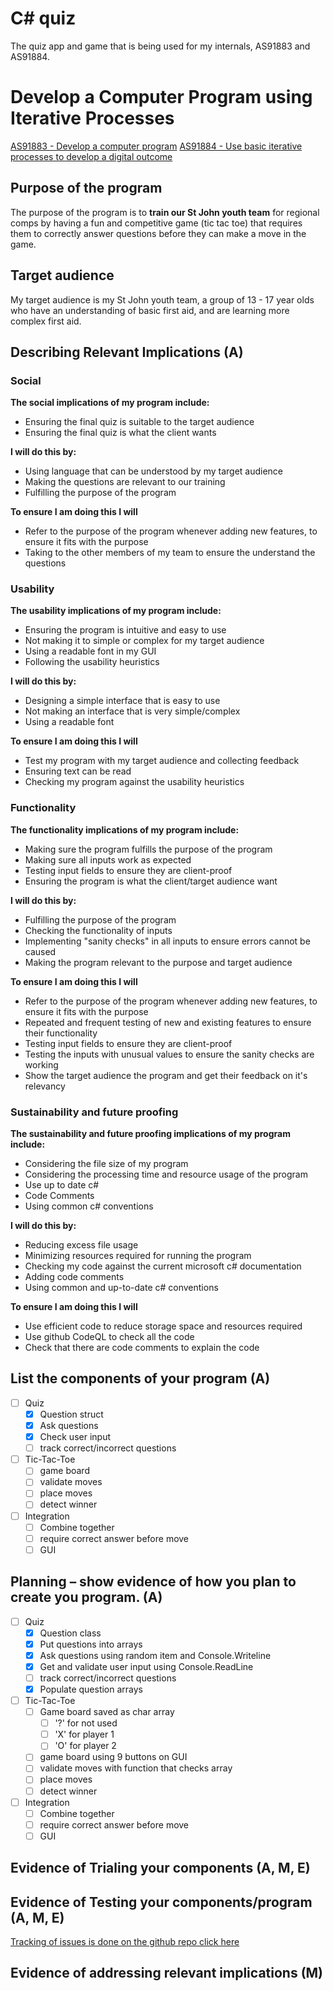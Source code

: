# C# quiz
The quiz app and game that is being used for my internals, AS91883 and AS91884.


# Develop a Computer Program using Iterative Processes
[AS91883 - Develop a computer program](https://www.nzqa.govt.nz/nqfdocs/ncea-resource/achievements/2019/as91883.pdf)
[AS91884 - Use basic iterative processes to develop a digital outcome](https://www.nzqa.govt.nz/nqfdocs/ncea-resource/achievements/2019/as91884.pdf)

## Purpose of the program
The purpose of the program is to **train our St John youth team** for regional comps by having a fun and competitive game (tic tac toe) that requires them to correctly answer questions before they can make a move in the game.

## Target audience
My target audience is my St John youth team, a group of 13 - 17 year olds who have an understanding of basic first aid, and are learning more complex first aid.

## Describing Relevant Implications (A)

### Social
**The social implications of my program include:**
* Ensuring the final quiz is suitable to the target audience
* Ensuring the final quiz is what the client wants

**I will do this by:**
* Using language that can be understood by my target audience
* Making the questions are relevant to our training
* Fulfilling the purpose of the program

**To ensure I am doing this I will**
* Refer to the purpose of the program whenever adding new features, to ensure it fits with the purpose
* Taking to the other members of my team to ensure the understand the questions

### Usability
**The usability implications of my program include:**
* Ensuring the program is intuitive and easy to use
* Not making it to simple or complex for my target audience
* Using a readable font in my GUI
* Following the usability heuristics

**I will do this by:**
* Designing a simple interface that is easy to use
* Not making an interface that is very simple/complex
* Using a readable font

**To ensure I am doing this I will**
* Test my program with my target audience and collecting feedback
* Ensuring text can be read
* Checking my program against the usability heuristics

### Functionality
**The functionality implications of my program include:**
* Making sure the program fulfills the purpose of the program
* Making sure all inputs work as expected
* Testing input fields to ensure they are client-proof
* Ensuring the program is what the client/target audience want

**I will do this by:**
* Fulfilling the purpose of the program
* Checking the functionality of inputs
* Implementing "sanity checks" in all inputs to ensure errors cannot be caused
* Making the program relevant to the purpose and target audience

**To ensure I am doing this I will**
* Refer to the purpose of the program whenever adding new features, to ensure it fits with the purpose
* Repeated and frequent testing of new and existing features to ensure their functionality
* Testing input fields to ensure they are client-proof
* Testing the inputs with unusual values to ensure the sanity checks are working
* Show the target audience the program and get their feedback on it's relevancy

### Sustainability and future proofing 
**The sustainability and future proofing implications of my program include:**
* Considering the file size of my program
* Considering the processing time and resource usage of the program
* Use up to date c#
* Code Comments
* Using common c# conventions

**I will do this by:**
* Reducing excess file usage
* Minimizing resources required for running the program
* Checking my code against the current microsoft c# documentation
* Adding code comments
* Using common and up-to-date c# conventions

**To ensure I am doing this I will**
* Use efficient code to reduce storage space and resources required
* Use github CodeQL to check all the code
* Check that there are code comments to explain the code

## List the components of your program (A)
- [ ] Quiz
    - [X] Question struct
	- [X] Ask questions
	- [X] Check user input
	- [ ] track correct/incorrect questions
- [ ] Tic-Tac-Toe
	- [ ] game board
	- [ ] validate moves
	- [ ] place moves
	- [ ] detect winner
- [ ] Integration
	- [ ] Combine together
	- [ ] require correct answer before move
	- [ ] GUI
## Planning – show evidence of how you plan to create you program. (A)
- [ ]  Quiz
    - [X] Question class
	- [X] Put questions into arrays
	- [X] Ask questions using random item and Console.Writeline
	- [X] Get and validate user input using Console.ReadLine
	- [ ] track correct/incorrect questions
	- [X] Populate question arrays
- [ ]  Tic-Tac-Toe
	- [ ] Game board saved as char array
		- [ ] '?' for not used
		- [ ] 'X' for player 1
		- [ ] 'O' for player 2
	- [ ] game board using 9 buttons on GUI
	- [ ] validate moves with function that checks array
	- [ ] place moves
	- [ ] detect winner
- [ ]  Integration
	- [ ] Combine together
	- [ ] require correct answer before move
	- [ ] GUI

## Evidence of Trialing your components (A, M, E)

## Evidence of Testing your components/program (A, M, E)
[Tracking of issues is done on the github repo click here](https://github.com/mmoomocow/csharp-quiz/issues?q=is%3Aissue)
## Evidence of addressing relevant implications (M)

